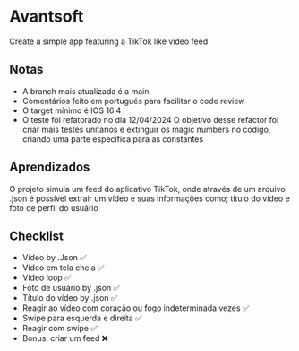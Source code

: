 
# Avantsoft

Create a simple app featuring a TikTok like video feed


## Notas

- A branch mais atualizada é a main
- Comentários feito em portugués para facilitar o code review
- O target mínimo é IOS 16.4
- O teste foi refatorado no dia 12/04/2024 O objetivo desse refactor foi criar mais testes unitários e extinguir os magic numbers no código, criando uma parte específica para as constantes



## Aprendizados

O projeto simula um feed do aplicativo TikTok, onde através de um arquivo .json é possível extrair um vídeo e suas informações como; título do vídeo e foto de perfil do usuário


## Checklist
- Vídeo by .Json ✅
- Vídeo em tela cheia ✅
- Vídeo loop ✅
- Foto de usuário by .json ✅
- Título do vídeo by .json ✅
- Reagir ao vídeo com coração ou fogo indeterminada vezes ✅
- Swipe para esquerda e direita ✅
- Reagir com swipe ✅
- Bonus: criar um feed ❌
